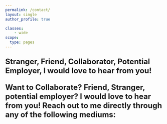 ```yaml
---
permalink: /contact/
layout: single
author_profile: true

classes:
    - wide
scope:
  type: pages
---
```



<font size="+2"><strong>

Stranger, Friend, Collaborator, Potential Employer, I would love to hear from you!

Want to Collaborate? Friend, Stranger, potential employer? I would love to hear from you! Reach out to me directly through any of the following mediums:

</strong></font>